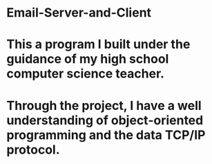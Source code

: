 # Email-Server-and-Client
# This a program I built under the guidance of my high school computer science teacher.
# Through the project, I have a well understanding of object-oriented programming and the data TCP/IP protocol.
